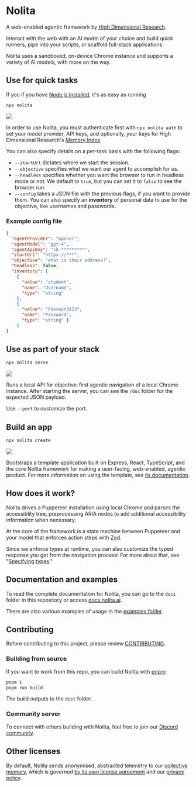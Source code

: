 # Nolita

A web-enabled agentic framework by [High Dimensional Research](https://hdr.is). 

Interact with the web with an AI model of your choice and build quick runners, pipe into your scripts, or scaffold full-stack applications.

Nolita uses a sandboxed, on-device Chrome instance and supports a variety of AI models, with more on the way.

## Use for quick tasks

If you if you have [Node.js installed](https://nodejs.org/en), it's as easy as running

```sh
npx nolita
```

![](https://content.hdr.is/runner.gif)

In order to use Nolita, you must authenticate first with `npx nolita auth` to set your model provider, API keys, and optionally, your keys for High Dimensional Research's [Memory Index](https://hdr.is/memory).

You can also specify details on a per-task basis with the following flags:

- `--startUrl` dictates where we start the session.
- `--objective` specifies what we want our agent to accomplish for us.
- `--headless` specifies whether you want the browser to run in headless mode or not. We default to `true`, but you can set it to `false` to see the browser run.
- `--config` takes a JSON file with the previous flags, if you want to provide them. You can also specify an **inventory** of personal data to use for the objective, like usernames and passwords.

### Example config file

```json
{
  "agentProvider": "openai",
  "agentModel": "gpt-4",
  "agentApiKey": "sk-*********",
  "startUrl": "https://***",
  "objective": "what is their address?",
  "headless": false,
  "inventory": [
    {  
      "value": "student", 
      "name": "Username", 
      "type": "string" 
    },
    { 
      "value": "Password123",
      "name": "Password",
      "type": "string" }
    ]
}
```

## Use as part of your stack

```sh
npx nolita serve
```

![](https://content.hdr.is/serve.gif)

Runs a local API for objective-first agentic navigation of a local Chrome instance. After starting the server, you can see the `/doc` folder for the expected JSON payload.

Use `--port` to customize the port.

## Build an app

```sh
npx nolita create
```

![](https://content.hdr.is/create.gif)

Bootstraps a template application built on Express, React, TypeScript, and the core Nolita framework for making a user-facing, web-enabled, agentic product. For more information on using the template, see [its documentation](/docs/src/create.md).

## How does it work?

Nolita drives a Puppeteer installation using local Chrome and parses the accessiblity tree, preprocessing ARIA nodes to add additional accessibility information when necessary.

At the core of the framework is a state machine between Puppeteer and your model that enforces action steps with [Zod](https://github.com/colinhacks/zod).

Since we enforce types at runtime, you can also customize the typed response you get from the navigation process! For more about that, see "[Specifying types](/docs/src/create/types.md)."

## Documentation and examples

To read the complete documentation for Nolita, you can go to the `docs` folder in this repository or access [docs.nolita.ai](https://docs.nolita.ai). 

There are also various examples of usage in the [examples folder](/examples/).

## Contributing

Before contributing to this project, please review [CONTRIBUTING](/CONTRIBUTING).

### Building from source

If you want to work from this repo, you can build Nolita with [pnpm](https://github.com/pnpm/pnpm):

```sh
pnpm i
pnpm run build
```

The build outputs to the `dist` folder.

### Community server

To connect with others building with Nolita, feel free to join our [Discord community](https://discord.gg/SpE7urUEmH).

## Other licenses

By default, Nolita sends anonymised, abstracted telemetry to our [collective memory](https://hdr.is/memory), which is governed [by its own license agreement](https://hdr.is/terms) and our [privacy policy](https://hdr.is/privacy).